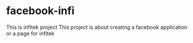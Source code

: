 # facebook-infi
This is infitek project
This project is about creating a facebook application or a page for infitek
